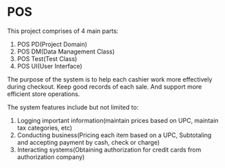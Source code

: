 # POS

This project comprises of 4 main parts:
1. POS PD(Project Domain)
2. POS DM(Data Management Class)
3. POS Test(Test Class)
4. POS UI(User Interface)

The purpose of the system is to help each cashier work more effectively during checkout.
Keep good records of each sale.
And support more efficient store operations.

The system features include but not limited to:
1. Logging important information(maintain prices based on UPC, maintain tax categories, etc)
2. Conducting business(Pricing each item based on a UPC, Subtotaling and accepting payment by cash, check or charge)
3. Interacting systems(Obtaining authorization for credit cards from authorization company)
